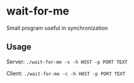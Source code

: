 # wait-for-me
Small program useful in synchronization

Usage
--------------------------

Server:
```./wait-for-me -s -h HOST -p PORT TEXT```

Client:
```./wait-for-me -c -h HOST -p PORT TEXT```



